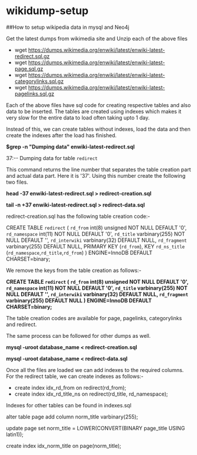 # wikidump-setup

##How to setup wikipedia data in mysql and Neo4j

Get the latest dumps from wikimedia site and Unzip each of the above files

- wget https://dumps.wikimedia.org/enwiki/latest/enwiki-latest-redirect.sql.gz
- wget https://dumps.wikimedia.org/enwiki/latest/enwiki-latest-page.sql.gz
- wget https://dumps.wikimedia.org/enwiki/latest/enwiki-latest-categorylinks.sql.gz
- wget https://dumps.wikimedia.org/enwiki/latest/enwiki-latest-pagelinks.sql.gz

Each of the above files have sql code for creating respective tables and also data to be inserted. The tables are created using indexes which makes it very slow for the entire data to load often taking upto 1 day.

Instead of this, we can create tables without indexes, load the data and then create the indexes after the load has finished.

**$grep -n "Dumping data" enwiki-latest-redirect.sql**

37:-- Dumping data for table `redirect`

This command returns the line number that separates the table creation part and actual data part. Here it is '37'. Using this number create the following two files.

**head -37 enwiki-latest-redirect.sql > redirect-creation.sql**

**tail -n +37 enwiki-latest-redirect.sql > redirect-data.sql**

redirect-creation.sql has the following table creation code:-

CREATE TABLE `redirect` (
  `rd_from` int(8) unsigned NOT NULL DEFAULT '0',
  `rd_namespace` int(11) NOT NULL DEFAULT '0',
  `rd_title` varbinary(255) NOT NULL DEFAULT '',
  `rd_interwiki` varbinary(32) DEFAULT NULL,
  `rd_fragment` varbinary(255) DEFAULT NULL,
  PRIMARY KEY (`rd_from`),
  KEY `rd_ns_title` (`rd_namespace`,`rd_title`,`rd_from`)
) ENGINE=InnoDB DEFAULT CHARSET=binary;

We remove the keys from the table creation as follows:-

**CREATE TABLE `redirect` (
  `rd_from` int(8) unsigned NOT NULL DEFAULT '0',
  `rd_namespace` int(11) NOT NULL DEFAULT '0',
  `rd_title` varbinary(255) NOT NULL DEFAULT '',
  `rd_interwiki` varbinary(32) DEFAULT NULL,
  `rd_fragment` varbinary(255) DEFAULT NULL
) ENGINE=InnoDB DEFAULT CHARSET=binary;**

The table creation codes are available for page, pagelinks, categorylinks and redirect. 

The same process can be followed for other dumps as well.


**mysql -uroot database_name < redirect-creation.sql**

**mysql -uroot database_name < redirect-data.sql**

Once all the files are loaded we can add indexes to the required columns. For the redirect table, we can create indexes as follows:-
 - create index idx_rd_from on redirect(rd_from);
 - create index idx_rd_title_ns on redirect(rd_title, rd_namespace);

Indexes for other tables can be found in indexes.sql
 
alter table page add column norm_title varbinary(255);

update page set norm_title = LOWER(CONVERT(BINARY page_title USING latin1));

create index idx_norm_title on page(norm_title);
